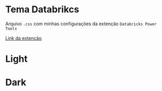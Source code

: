 # Tema Databrikcs
Arquivo `.css` com minhas configurações da extenção `Databricks Power Tools`

[Link da extenção]("https://chrome.google.com/webstore/detail/databricks-power-tools/mpffpmajkdieodggkakklfkghdiafhpo")

# Light


# Dark

